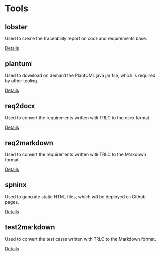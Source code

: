 # Tools

## lobster

Used to create the traceability report on code and requirements base.

[Details](./lobster/README.md)

## plantuml

Used to download on demand the PlantUML java jar file, which is required by other tooling.

[Details](./plantuml/README.md)

## req2docx

Used to convert the requirements written with TRLC to the docx format.

[Details](./req2docx/README.md)

## req2markdown

Used to convert the requirements written with TRLC to the Markdown format.

[Details](./req2markdown/README.md)

## sphinx

Used to generate static HTML files, which will be deployed on Github pages.

[Details](./sphinx/README.md)

## test2markdown

Used to convert the test cases written with TRLC to the Markdown format.

[Details](./test2markdown/README.md)
